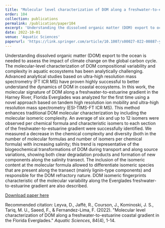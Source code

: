 ```yaml
---
title: "Molecular level characterization of DOM along a freshwater-to-estuarine coastal gradient in the Florida Everglades"
order: 104
collection: publications
permalink: /publication/paper104
excerpt: 'Understanding the dissolved organic matter (DOM) export to ocean and compositional variability'
date: 2022-10-01
venue: 'Aquatic Sciences'
paperurl: 'https://link.springer.com/article/10.1007/s00027-022-00887-y'
---
```

Understanding dissolved organic matter (DOM) export to the ocean is needed to assess the impact of climate change on the global carbon cycle. The molecular-level characterization of DOM compositional variability and complexity in aquatic ecosystems has been analytically challenging. Advanced analytical studies based on ultra-high resolution mass spectrometry (FT ICR MS) have proven highly successful to better understand the dynamics of DOM in coastal ecosystems. In this work, the molecular signature of DOM along a freshwater-to-estuarine gradient in the Harney River, Florida Everglades was analyzed for the first time using a novel approach based on tandem high resolution ion mobility and ultra-high resolution mass spectrometry (ESI-TIMS-FT ICR MS). This method enhances traditional DOM molecular characterization by including the molecular isomeric complexity. An average of six and up to 12 isomers were observed per chemical formula and characteristic isomers to each section of the freshwater-to-estuarine gradient were successfully identified. We measured a decrease in the chemical complexity and diversity (both in the number of molecular formulas and number of isomers per chemical formula) with increasing salinity; this trend is representative of the biogeochemical transformations of DOM during transport and along source variations, showing both clear degradation products and formation of new components along the salinity transect. The inclusion of the isomeric content at the molecular formula allowed to differentiate isomeric species that are present along the transect (mainly lignin-type components) and responsible for the DOM refractory nature. DOM isomeric fingerprints characteristic of the molecular variability along the Everglades freshwater-to-estuarine gradient are also described.

[Download paper here](https://link.springer.com/article/10.1007/s00027-022-00887-y)

Recommended citation: Leyva, D., Jaffé, R., Courson, J., Kominoski, J. S., Tariq, M. U., Saeed, F., & Fernandez-Lima, F. (2022). "Molecular level characterization of DOM along a freshwater-to-estuarine coastal gradient in the Florida Everglades." <i>Aquatic Sciences</i>, 84(4), 1-14.
